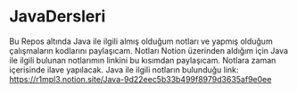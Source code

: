 # JavaDersleri
Bu Repos altında Java ile ilgili almış olduğum notları ve yapmış olduğum çalışmaların kodlarını paylaşıcam.
Notları Notion üzerinden aldığım için Java ile ilgili bulunan notlarımın linkini bu kısımdan paylaşıcam. Notlara zaman içerisinde ilave yapılacak.
Java ile ilgili notların bulunduğu link: 
https://r1mpl3.notion.site/Java-9d22eec5b33b499f8979d3635af9e0ee

